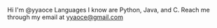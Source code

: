 Hi I'm @yyaoce
Languages I know are Python, Java, and C.
Reach me through my email at yyaoce@gmail.com

<!---
yyaoce/yyaoce is a ✨ special ✨ repository because its `README.md` (this file) appears on your GitHub profile.
You can click the Preview link to take a look at your changes.
--->
